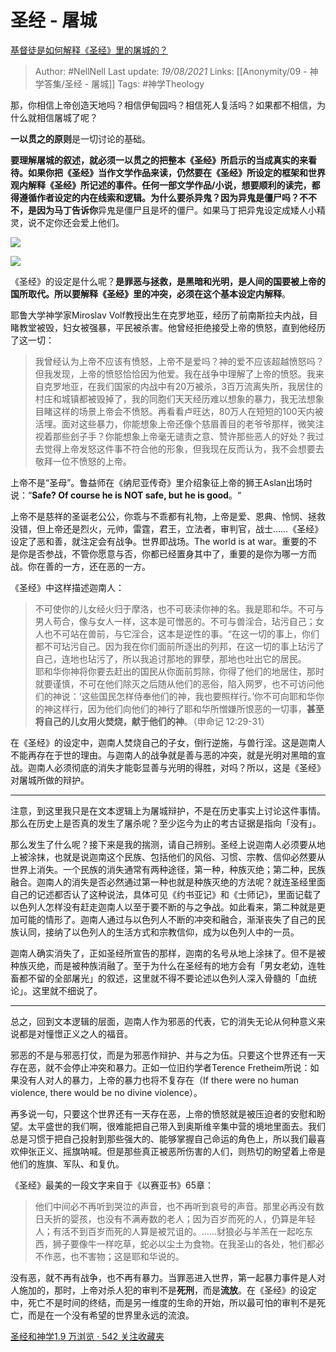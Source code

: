 # 圣经 - 屠城
[基督徒是如何解释《圣经》里的屠城的？](https://www.zhihu.com/question/26620073/answer/571150252)

> Author: #NellNell 
Last update: *19/08/2021* 
Links: [[Anonymity/09 - 神学答集/圣经 - 屠城]] 
Tags: #神学Theology 


  

那，你相信上帝创造天地吗？相信伊甸园吗？相信死人复活吗？如果都不相信，为什么就相信屠城了呢？

**一以贯之的原则**是一切讨论的基础。

**要理解屠城的叙述，就必须一以贯之的把整本《圣经》所启示的当成真实的来看待。如果你把《圣经》当作文学作品来读，仍然要在《圣经》所设定的框架和世界观内解释《圣经》所记述的事件。**任何一部文学作品/小说，想要顺利的读完，都得遵循作者设定的内在线索和逻辑。为什么要杀异鬼？因为异鬼是僵尸吗？不不不，是因为**马丁告诉你**异鬼是僵尸且是坏的僵尸。如果马丁把异鬼设定成矮人小精灵，说不定你还会爱上他们。

  

![](https://pic2.zhimg.com/50/v2-23b421caf0b82c4a25c80d0cafb450ea_720w.jpg?source=c8b7c179)

![](https://pic2.zhimg.com/80/v2-23b421caf0b82c4a25c80d0cafb450ea_720w.jpg?source=c8b7c179)

  

《圣经》的设定是什么呢？**是罪恶与拯救，是黑暗和光明，是人间的国要被上帝的国所取代。所以要解释《圣经》里的冲突，必须在这个基本设定内解释**。

耶鲁大学神学家Miroslav Volf教授出生在克罗地亚，经历了前南斯拉夫内战，目睹教堂被毁，妇女被强暴，平民被杀害。他曾经拒绝接受上帝的愤怒，直到他经历了这一切：

> 我曾经认为上帝不应该有愤怒，上帝不是爱吗？神的爱不应该超越愤怒吗？但我发现，上帝的愤怒恰恰因为他爱。我在战争中理解了上帝的愤怒。我来自克罗地亚，在我们国家的内战中有20万被杀，3百万流离失所，我居住的村庄和城镇都被毁掉了，我的同胞们天天经历难以想象的暴力，我无法想象目睹这样的场景上帝会不愤怒。再看看卢旺达，80万人在短短的100天内被活埋。面对这些暴力，你能想象上帝还像个慈眉善目的老爷爷那样，微笑注视着那些刽子手？你能想象上帝毫无谴责之意、赞许那些恶人的好处？我过去觉得上帝发怒这件事不符合他的形象，但我现在反而认为，我不会想要去敬拜一位不愤怒的上帝。

上帝不是“圣母”。鲁益师在《纳尼亚传奇》里介绍象征上帝的狮王Aslan出场时说：“**Safe? Of course he is NOT safe, but he is good**。“

上帝不是慈祥的圣诞老公公，你乖与不乖都有礼物，上帝是爱、恩典、怜悯、拯救没错，但上帝还是烈火，元帅，雷霆，君王，立法者，审判官，战士……《圣经》设定了恶和善，就注定会有战争。世界即战场。The world is at war。重要的不是你是否参战，不管你愿意与否，你都已经置身其中了，重要的是你为哪一方而战。你在善的一方，还在恶的一方。

《圣经》中这样描述迦南人：

> 不可使你的儿女经火归于摩洛，也不可亵渎你神的名。我是耶和华。不可与男人苟合，像与女人一样，这本是可憎恶的。不可与兽淫合，玷污自己；女人也不可站在兽前，与它淫合，这本是逆性的事。“在这一切的事上，你们都不可玷污自己。因为我在你们面前所逐出的列邦，在这一切的事上玷污了自己，连地也玷污了，所以我追讨那地的罪孽，那地也吐出它的居民。  
> 耶和华你神将你要去赶出的国民从你面前剪除，你得了他们的地居住，那时就要谨慎，不可在他们除灭之后随从他们的恶俗，陷入网罗，也不可访问他们的神说：‘这些国民怎样侍奉他们的神，我也要照样行。’你不可向耶和华你的神这样行，因为他们向他们的神行了耶和华所憎嫌所恨恶的一切事，**甚至将自己的儿女用火焚烧，献于他们的神**。（申命记 12:29-31）

在《圣经》的设定中，迦南人焚烧自己的子女，倒行逆施，与兽行淫。这是迦南人不能再存在于世的理由。与迦南人的战争就是善与恶的冲突，就是光明对黑暗的宣战。迦南人必须彻底的消失才能彰显善与光明的得胜，对吗？所以，这是《圣经》对屠城所做的辩护。

---

注意，到这里我只是在文本逻辑上为屠城辩护，不是在历史事实上讨论这件事情。那么在历史上是否真的发生了屠杀呢？至少迄今为止的考古证据是指向「没有」。

那么发生了什么呢？接下来是我的揣测，请自己辨别。圣经上说迦南人必须要从地上被涂抹，也就是说迦南这个民族、包括他们的风俗、习惯、宗教、信仰必然要从世界上消失。一个民族的消失通常有两种途径，第一种，种族灭绝；第二种，民族融合。迦南人的消失是否必然通过第一种也就是种族灭绝的方法呢？就连圣经里面自己的记述都否认了这种说法，具体可见《约书亚记》和《士师记》，里面记载了以色列人怎样没有赶走迦南人以至于要不断的与之争战。如此看来，第二种就是更加可能的情形了。迦南人通过与以色列人不断的冲突和融合，渐渐丧失了自己的民族认同，接纳了以色列人的生活方式和宗教信仰，成为以色列人中的一员。

迦南人确实消失了，正如圣经所宣告的那样，迦南的名号从地上涂抹了。但不是被种族灭绝，而是被种族消融了。至于为什么在圣经有的地方会有「男女老幼，连牲畜都不留的全部屠光」的叙述，这里就不得不要论述以色列人深入骨髓的「血统论」。这里就不细说了。

---

  
总之，回到文本逻辑的层面，迦南人作为邪恶的代表，它的消失无论从何种意义来说都是对憧憬正义之人的福音。

邪恶的不是与邪恶打仗，而是为邪恶作辩护、并与之为伍。只要这个世界还有一天存在恶，就不会停止冲突和暴力。正如一位旧约学者Terence Fretheim所说：如果没有人对人的暴力，上帝的暴力也将不复存在（If there were no human violence, there would be no divine violence）。

再多说一句，只要这个世界还有一天存在恶，上帝的愤怒就是被压迫者的安慰和盼望。太平盛世的我们啊，很难能把自己带入到奥斯维辛集中营的境地里面去。我们总是习惯于把自己投射到那些强大的、能够掌握自己命运的角色上，所以我们最喜欢伸张正义、摇旗呐喊。但是那些真正被恶所伤害的人们，则热切的盼望着上帝是他们的旌旗、军队、和复仇。

《圣经》最美的一段文字来自于《以赛亚书》65章：

> 他们中间必不再听到哭泣的声音，也不再听到哀号的声音。那里必再没有数日夭折的婴孩，也没有不满寿数的老人；因为百岁而死的人，仍算是年轻人；有活不到百岁而死的人算是被咒诅的。……豺狼必与羊羔在一起吃东西，狮子要像牛一样吃草，蛇必以尘土为食物。在我圣山的各处，牠们都必不作恶，也不害物；这是耶和华说的。

没有恶，就不再有战争，也不再有暴力。当罪恶进入世界，第一起暴力事件是人对人施加的，那时，上帝对杀人犯的审判不是**死刑**，而是**流放**。在《圣经》的设定中，死亡不是时间的终结，而是另一维度的生命的开始，所以最可怕的审判不是死亡，而是在一个没有希望的世界里永远的流浪。

  

[圣经和神学1.9 万浏览 · 542 关注收藏夹](https://www.zhihu.com/collection/313814574)